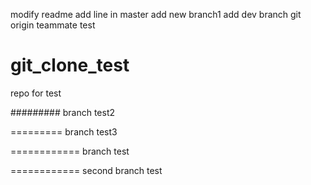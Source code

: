 modify readme
add line in master
add new branch1
add dev branch
git origin teammate test
# git_clone_test
repo for test



#########
branch test2

=========
branch test3

============
branch test

============
second branch test

